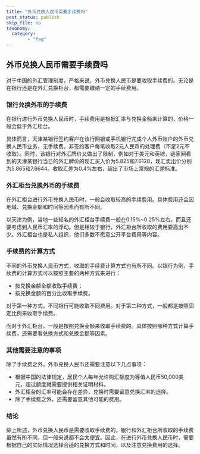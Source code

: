 ```yaml
---
title: "外币兑换人民币需要手续费吗"
post_status: publish
skip_file: no
taxonomy:
  category:
        - "faq"
---
```


## 外币兑换人民币需要手续费吗

对于中国的外汇管理制度，严格来说，外币兑换人民币是要收取手续费的。无论是在银行还是在外汇兑换柜台，都需要缴纳一定的手续费用。

### 银行兑换外币的手续费

在银行进行外币兑换人民币时，手续费用是根据汇率与兑换金额来计算的，价格一般会低于外汇柜台。

具体而言，天津某银行签约客户在该行网银或手机银行完成个人外币账户的外币兑换人民币业务，无手续费。非签约客户每笔收取2元人民币的处理费（不足2元不收取）。同时，该银行对外汇牌价又做出了限制，例如对于美元和英镑，链家网看到的天津某银行当日的外汇牌价的现汇买入价为5.825和7.6128，现汇卖出价分别为5.865和7.6644。收取汇差为0.4%左右，超出了市场上常规的汇差标准。

### 外汇柜台兑换外币的手续费

在外汇柜台进行外币兑换人民币时，一般会收取较高的手续费用。具体费用还会因地域、兑换金额和时间等因素而有所不同。

以天津为例，当地一些知名的外汇柜台手续费一般在0.15%~0.25%左右，而且还要考虑到人民币汇率的浮动。但是相较于银行，外汇柜台所收取的费用要高出不少。外汇柜台也是私人组织，他们多数不愿意公开平台费用等内容。

### 手续费的计算方式

不同的外币兑换人民币方式，收取的手续费计算方式也有所不同。以银行为例，手续费的计算方式可以按照主要的两种方式来进行：

- 按兑换金额全额收取手续费；
- 按兑换金额的百分比收取手续费。

对于第一种方式，不同银行可能收取不同费用。对于第二种方式，一般都是按照固定比例来收取手续费。

而对于外汇柜台，一般是按照兑换金额来收取手续费的。具体按照哪种方式计算手续费，还需要看兑换方式和兑换金额等因素。

### 其他需要注意的事项

除了手续费之外，外币兑换人民币还需要注意以下几点事项：

- 根据中国的法律规定，居民个人每年允许购汇额度为等值人民币50,000美元，超过额度就需要提供相关证明材料。
- 外汇柜台的汇率可能会存在差异，兑换时需要留意兑换汇率的选择。
- 除了手续费之外，还需要留意其他可能的费用。

### 结论

综上所述，外币兑换人民币是需要收取手续费的。银行和外汇柜台所收取的手续费虽然有所不同，但一般来说都不会太便宜。因此，在进行外币兑换人民币时，需要根据自己的实际情况选择合适的兑换方式和时间，以及注意兑换费用的选择。
